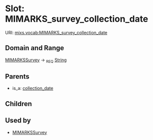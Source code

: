 
# Slot: MIMARKS_survey_collection_date




URI: [mixs.vocab:MIMARKS_survey_collection_date](https://w3id.org/mixs/vocab/MIMARKS_survey_collection_date)


## Domain and Range

[MIMARKSSurvey](MIMARKSSurvey.md) ->  <sub>REQ</sub> [String](types/String.md)

## Parents

 *  is_a: [collection_date](collection_date.md)

## Children


## Used by

 * [MIMARKSSurvey](MIMARKSSurvey.md)

